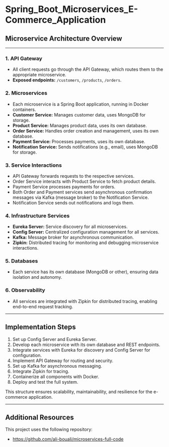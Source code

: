 # Spring_Boot_Microservices_E-Commerce_Application

## Microservice Architecture Overview

---

### 1. API Gateway

- All client requests go through the API Gateway, which routes them to the appropriate microservice.
- **Exposed endpoints:** `/customers`, `/products`, `/orders`.

### 2. Microservices

- Each microservice is a Spring Boot application, running in Docker containers.
- **Customer Service:** Manages customer data, uses MongoDB for storage.
- **Product Service:** Manages product data, uses its own database.
- **Order Service:** Handles order creation and management, uses its own database.
- **Payment Service:** Processes payments, uses its own database.
- **Notification Service:** Sends notifications (e.g., email), uses MongoDB for storage.

### 3. Service Interactions

- API Gateway forwards requests to the respective services.
- Order Service interacts with Product Service to fetch product details.
- Payment Service processes payments for orders.
- Both Order and Payment services send asynchronous confirmation messages via Kafka (message broker) to the Notification
  Service.
- Notification Service sends out notifications and logs them.

### 4. Infrastructure Services

- **Eureka Server:** Service discovery for all microservices.
- **Config Server:** Centralized configuration management for all services.
- **Kafka:** Message broker for asynchronous communication.
- **Zipkin:** Distributed tracing for monitoring and debugging microservice interactions.

### 5. Databases

- Each service has its own database (MongoDB or other), ensuring data isolation and autonomy.

### 6. Observability

- All services are integrated with Zipkin for distributed tracing, enabling end-to-end request tracking.

---

## Implementation Steps

1. Set up Config Server and Eureka Server.
2. Develop each microservice with its own database and REST endpoints.
3. Integrate services with Eureka for discovery and Config Server for configuration.
4. Implement API Gateway for routing and security.
5. Set up Kafka for asynchronous messaging.
6. Integrate Zipkin for tracing.
7. Containerize all components with Docker.
8. Deploy and test the full system.

This structure ensures scalability, maintainability, and resilience for the e-commerce application.

---

## Additional Resources

This project uses the following repository:

- https://github.com/ali-bouali/microservices-full-code

